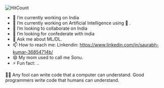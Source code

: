 
![HitCount](http://hits.dwyl.com/saurabhkumarsaurabhkumar/saurabhkumarsaurabhkumar.svg)

- 🔭 I’m currently working on India
- 🌱 I’m currently working on Artificial Intelligence using 🐍 .
- 👯 I’m looking to collaborate on India
- 🤔 I’m looking for confederate with india 
- 💬 Ask me about ML/DL.
- 📫 How to reach me: Linkendin: https://www.linkedin.com/in/saurabh-kumar-36854714b/ 
- 😄 My mom used to call me Sonu.
- ⚡ Fun fact: ..



👨‍💻 Any fool can write code that a computer can understand. Good programmers write code that humans can understand.
